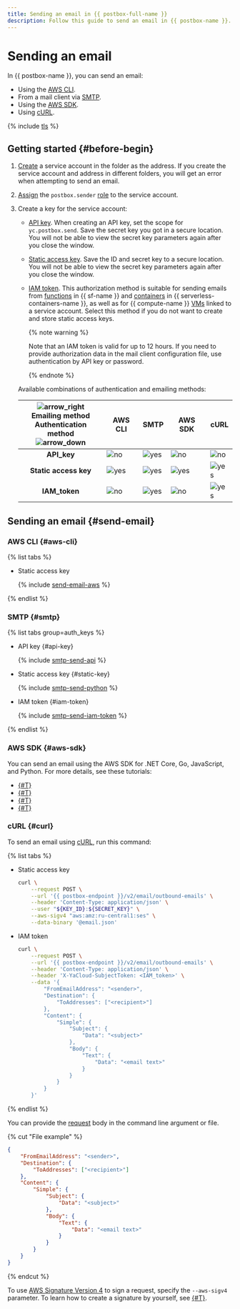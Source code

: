 ```yaml
---
title: Sending an email in {{ postbox-full-name }}
description: Follow this guide to send an email in {{ postbox-name }}.
---
```


# Sending an email

In {{ postbox-name }}, you can send an email:
* Using the [AWS CLI](#aws-cli).
* From a mail client via [SMTP](#smtp).
* Using the [AWS SDK](#aws-sdk).
* Using [cURL](#curl).

{% include [tls](../../_includes/postbox/tls.md) %}

## Getting started {#before-begin}

1. [Create](../../iam/operations/sa/create.md) a service account in the folder as the address. If you create the service account and address in different folders, you will get an error when attempting to send an email.
1. [Assign](../../iam/operations/sa/assign-role-for-sa.md) the `postbox.sender` [role](../security/index.md#postbox-sender) to the service account.
1. Create a key for the service account:

    * [API key](../../iam/operations/authentication/manage-api-keys.md#create-api-key). When creating an API key, set the scope for `yc.postbox.send`. Save the secret key you got in a secure location. You will not be able to view the secret key parameters again after you close the window.

    * [Static access key](../../iam/operations/authentication/manage-access-keys.md#create-access-key). Save the ID and secret key to a secure location. You will not be able to view the secret key parameters again after you close the window.

    * [IAM token](../../iam/operations/iam-token/create-for-sa.md). This authorization method is suitable for sending emails from [functions](../../functions/concepts/function.md) in {{ sf-name }} and [containers](../../serverless-containers/concepts/container.md) in {{ serverless-containers-name }}, as well as for {{ compute-name }} [VMs](../../compute/concepts/vm.md) linked to a service account. Select this method if you do not want to create and store static access keys.

        {% note warning %}

        Note that an IAM token is valid for up to 12 hours. If you need to provide authorization data in the mail client configuration file, use authentication by API key or password.

        {% endnote %}

    Available combinations of authentication and emailing methods:

    ![arrow_right](../../_assets/console-icons/arrow-right.svg)<br>**Emailing method**<br>**Authentication method**<br>![arrow_down](../../_assets/console-icons/arrow-down.svg) | **AWS CLI** | **SMTP** | **AWS SDK** | **cURL**
    :---: | --- | --- | --- | ---
    |**API_key** | ![no](../../_assets/common/no.svg) | ![yes](../../_assets/common/yes.svg) | ![no](../../_assets/common/no.svg) | ![no](../../_assets/common/no.svg) ||
    **Static access key** | ![yes](../../_assets/common/yes.svg) | ![yes](../../_assets/common/yes.svg) | ![yes](../../_assets/common/yes.svg) | ![yes](../../_assets/common/yes.svg) ||
    **IAM_token** | ![no](../../_assets/common/no.svg) | ![yes](../../_assets/common/yes.svg) | ![no](../../_assets/common/no.svg) | ![yes](../../_assets/common/yes.svg)

## Sending an email {#send-email}

### AWS CLI {#aws-cli}

{% list tabs %}

- Static access key

    {% include [send-email-aws](../../_includes/postbox/send-email-aws.md) %}

{% endlist %}

### SMTP {#smtp}

{% list tabs group=auth_keys %}

- API key {#api-key}

    {% include [smtp-send-api](../../_includes/postbox/smtp-send-api.md) %}

- Static access key {#static-key}

    {% include [smtp-send-python](../../_includes/postbox/smtp-send-python.md) %}

- IAM token {#iam-token}

    {% include [smtp-send-iam-token](../../_includes/postbox/smtp-send-iam-token.md) %}

{% endlist %}

### AWS SDK {#aws-sdk}

You can send an email using the AWS SDK for .NET Core, Go, JavaScript, and Python. For more details, see these tutorials:

* [{#T}](../../postbox/tutorials/send-emails-aws-sdk-csharp.md)
* [{#T}](../../postbox/tutorials/send-emails-aws-sdk-go.md)
* [{#T}](../../postbox/tutorials/send-emails-aws-sdk-js.md)
* [{#T}](../../postbox/tutorials/send-emails-aws-sdk-python.md)

### cURL {#curl}

To send an email using [cURL](https://curl.se/), run this command:

{% list tabs %}

- Static access key

    ```bash
    curl \
        --request POST \
        --url '{{ postbox-endpoint }}/v2/email/outbound-emails' \
        --header 'Content-Type: application/json' \
        --user "${KEY_ID}:${SECRET_KEY}" \
        --aws-sigv4 "aws:amz:ru-central1:ses" \
        --data-binary '@email.json'
    ```

- IAM token

    ```bash
    curl \
        --request POST \
        --url '{{ postbox-endpoint }}/v2/email/outbound-emails' \
        --header 'Content-Type: application/json' \
        --header 'X-YaCloud-SubjectToken: <IAM_token>' \
        --data '{
            "FromEmailAddress": "<sender>",
            "Destination": {
                "ToAddresses": ["<recipient>"]
            },
            "Content": {
                "Simple": {
                    "Subject": {
                        "Data": "<subject>"
                    },
                    "Body": {
                        "Text": {
                            "Data": "<email text>"
                        }
                    }
                }
            }
        }'
    ```

{% endlist %}

You can provide the [request](../../postbox/aws-compatible-api/api-ref/send-email.md) body in the command line argument or file.

{% cut "File example" %}

```json
{
    "FromEmailAddress": "<sender>",
    "Destination": {
        "ToAddresses": ["<recipient>"]
    },
    "Content": {
        "Simple": {
            "Subject": {
                "Data": "<subject>"
            },
            "Body": {
                "Text": {
                    "Data": "<email text>"
                }
            }
        }
    }
}
```

{% endcut %}

To use [AWS Signature Version 4](https://docs.amazonaws.cn/en_us/IAM/latest/UserGuide/reference_aws-signing.html) to sign a request, specify the `--aws-sigv4` parameter. To learn how to create a signature by yourself, see [{#T}](../../postbox/aws-compatible-api/signing-requests.md).
